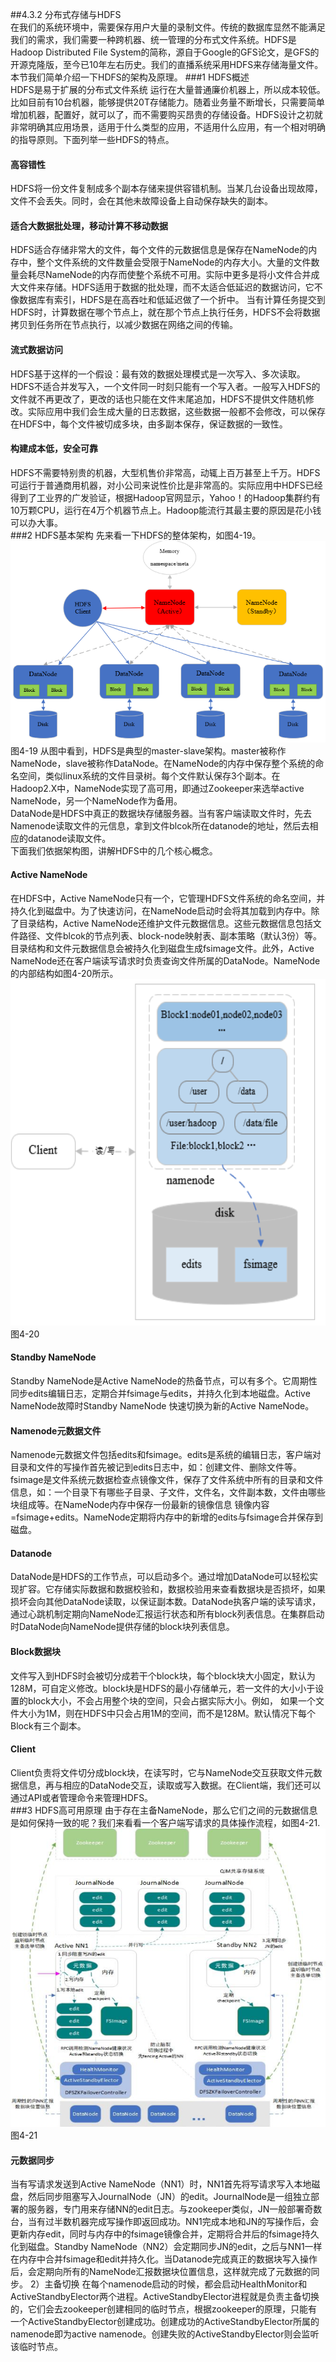 ##4.3.2 分布式存储与HDFS  
在我们的系统环境中，需要保存用户大量的录制文件。传统的数据库显然不能满足我们的需求，我们需要一种跨机器、统一管理的分布式文件系统。HDFS是Hadoop Distributed File System的简称，源自于Google的GFS论文，是GFS的开源克隆版，至今已10年左右历史。我们的直播系统采用HDFS来存储海量文件。本节我们简单介绍一下HDFS的架构及原理。
###1 HDFS概述  
HDFS是易于扩展的分布式文件系统 运行在大量普通廉价机器上，所以成本较低。比如目前有10台机器，能够提供20T存储能力。随着业务量不断增长，只需要简单增加机器，配置好，就可以了，而不需要购买昂贵的存储设备。HDFS设计之初就非常明确其应用场景，适用于什么类型的应用，不适用什么应用，有一个相对明确的指导原则。下面列举一些HDFS的特点。  
#### 高容错性
HDFS将一份文件复制成多个副本存储来提供容错机制。当某几台设备出现故障，文件不会丢失。同时，会在其他未故障设备上自动保存缺失的副本。  
#### 适合大数据批处理，移动计算不移动数据
HDFS适合存储非常大的文件，每个文件的元数据信息是保存在NameNode的内存中，整个文件系统的文件数量会受限于NameNode的内存大小。大量的文件数量会耗尽NameNode的内存而使整个系统不可用。实际中更多是将小文件合并成大文件来存储。HDFS适用于数据的批处理，而不太适合低延迟的数据访问，它不像数据库有索引，HDFS是在高吞吐和低延迟做了一个折中。  当有计算任务提交到HDFS时，计算数据在哪个节点上，就在那个节点上执行任务，HDFS不会将数据拷贝到任务所在节点执行，以减少数据在网络之间的传输。  
#### 流式数据访问  
HDFS基于这样的一个假设：最有效的数据处理模式是一次写入、多次读取。HDFS不适合并发写入，一个文件同一时刻只能有一个写入者。一般写入HDFS的文件就不再更改了，更改的话也只能在文件末尾追加，HDFS不提供文件随机修改。实际应用中我们会生成大量的日志数据，这些数据一般都不会修改，可以保存在HDFS中，每个文件被切成多块，由多副本保存，保证数据的一致性。
#### 构建成本低，安全可靠
HDFS不需要特别贵的机器，大型机售价非常高，动辄上百万甚至上千万。HDFS可运行于普通商用机器，对小公司来说性价比是非常高的。实际应用中HDFS已经得到了工业界的广发验证，根据Hadoop官网显示，Yahoo！的Hadoop集群约有10万颗CPU，运行在4万个机器节点上。Hadoop能流行其最主要的原因是花小钱可以办大事。  
###2 HDFS基本架构
先来看一下HDFS的整体架构，如图4-19。  
![](/assets/HDFS架构.png)
图4-19
从图中看到，HDFS是典型的master-slave架构。master被称作NameNode，slave被称作DataNode。在NameNode的内存中保存整个系统的命名空间，类似linux系统的文件目录树。每个文件默认保存3个副本。在Hadoop2.X中，NameNode实现了高可用，即通过Zookeeper来选举active NameNode，另一个NameNode作为备用。  
DataNode是HDFS中真正的数据块存储服务器。当有客户端读取文件时，先去Namenode读取文件的元信息，拿到文件blcok所在datanode的地址，然后去相应的datanode读取文件。  
下面我们依据架构图，讲解HDFS中的几个核心概念。  
#### Active NameNode
在HDFS中，Active NameNode只有一个，它管理HDFS文件系统的命名空间，并持久化到磁盘中。为了快速访问，在NameNode启动时会将其加载到内存中。除了目录结构，Active NameNode还维护文件元数据信息。这些元数据信息包括文件路径、文件blcok的节点列表、block-node映射表、副本策略（默认3份）等。目录结构和文件元数据信息会被持久化到磁盘生成fsimage文件。此外，Active NameNode还在客户端读写请求时负责查询文件所属的DataNode。NameNode的内部结构如图4-20所示。  
![](/assets/namenode.png)  
图4-20  
#### Standby NameNode
Standby NameNode是Active NameNode的热备节点，可以有多个。它周期性同步edits编辑日志，定期合并fsimage与edits，并持久化到本地磁盘。Active NameNode故障时Standby NameNode 快速切换为新的Active NameNode。  
#### Namenode元数据文件  
Namenode元数据文件包括edits和fsimage。edits是系统的编辑日志，客户端对目录和文件的写操作首先被记到edits日志中，如：创建文件、删除文件等。fsimage是文件系统元数据检查点镜像文件，保存了文件系统中所有的目录和文件信息，如：一个目录下有哪些子目录、子文件，文件名，文件副本数，文件由哪些块组成等。在NameNode内存中保存一份最新的镜像信息 镜像内容=fsimage+edits。NameNode定期将内存中的新增的edits与fsimage合并保存到磁盘。  
#### Datanode  
DataNode是HDFS的工作节点，可以启动多个。通过增加DataNode可以轻松实现扩容。它存储实际数据和数据校验和，数据校验用来查看数据块是否损坏，如果损坏会向其他DataNode读取，以保证副本数。DataNode执客户端的读写请求，通过心跳机制定期向NameNode汇报运行状态和所有block列表信息。在集群启动时DataNode向NameNode提供存储的block块列表信息。  
#### Block数据块
文件写入到HDFS时会被切分成若干个block块，每个block块大小固定，默认为128M，可自定义修改。block块是HDFS的最小存储单元，若一文件的大小小于设置的block大小，不会占用整个块的空间，只会占据实际大小。例如， 如果一个文件大小为1M，则在HDFS中只会占用1M的空间，而不是128M。默认情况下每个Block有三个副本。  
#### Client
Client负责将文件切分成block块，在读写时，它与NameNode交互获取文件元数据信息，再与相应的DataNode交互，读取或写入数据。在Client端，我们还可以通过API或者管理命令来管理HDFS。  
###3 HDFS高可用原理
由于存在主备NameNode，那么它们之间的元数据信息是如何保持一致的呢？我们来看看一个客户端写请求的具体操作流程，如图4-21.  
![](/assets/HDFS高可用原理.png)  
图4-21
#### 元数据同步
当有写请求发送到Active NameNode（NN1）时，NN1首先将写请求写入本地磁盘，然后同步阻塞写入JournalNode（JN）的edit。JournalNode是一组独立部署的服务器，专门用来存储NN的edit日志。与zookeeper类似，JN一般部署奇数台，当有过半数机器完成写操作即返回成功。NN1完成本地和JN的写操作后，会更新内存edit，同时与内存中的fsimage镜像合并，定期将合并后的fsimage持久化到磁盘。Standby NameNode（NN2）会定期同步JN的edit，之后与NN1一样在内存中合并fsimage和edit并持久化。当Datanode完成真正的数据块写入操作后，会定期向所有的NameNode汇报数据块位置信息，这样就完成了元数据的同步。
2）主备切换
在每个namenode启动的时候，都会启动HealthMonitor和ActiveStandbyElector两个进程。ActiveStandbyElector进程就是负责主备切换的，它们会去zookeeper创建相同的临时节点，根据zookeeper的原理，只能有一个ActiveStandbyElector创建成功。创建成功的ActiveStandbyElector所属的namenode即为active namenode。创建失败的ActiveStandbyElector则会监听该临时节点。








